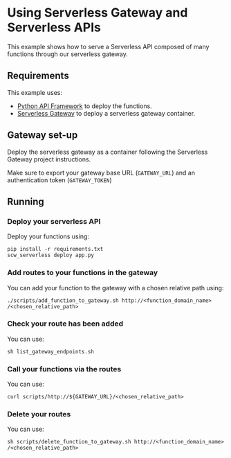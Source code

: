 # Using Serverless Gateway and Serverless APIs

This example shows how to serve a Serverless API composed of many functions through our serverless gateway.

## Requirements

This example uses:
* [Python API Framework](https://github.com/scaleway/serverless-api-project) to deploy the functions.
* [Serverless Gateway](https://github.com/scaleway/serverless-gateway) to deploy a serverless gateway container.

## Gateway set-up

Deploy the serverless gateway as a container following the Serverless Gateway project instructions.

Make sure to export your gateway base URL (`GATEWAY_URL`) and an authentication token (`GATEWAY_TOKEN`)

## Running 

### Deploy your serverless API

Deploy your functions using:

```
pip install -r requirements.txt
scw_serverless deploy app.py
```

### Add routes to your functions in the gateway

You can add your function to the gateway with a chosen relative path using:
```
./scripts/add_function_to_gateway.sh http://<function_domain_name> /<chosen_relative_path>
```

### Check your route has been added

You can use:
```
sh list_gateway_endpoints.sh
```

### Call your functions via the routes

You can use:
```
curl scripts/http://${GATEWAY_URL}/<chosen_relative_path>
```

### Delete your routes

You can use:
```
sh scripts/delete_function_to_gateway.sh http://<function_domain_name> /<chosen_relative_path>
```

